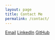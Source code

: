```yaml
---
layout: page
title: Contact Me
permalink: /contact/
---
```


[Email](mailto:mnetter@utexas.edu)
[LinkedIn](https://www.linkedin.com/in/melanie-s-gonzalez/)
[GitHub](https://github.com/melaniesgonzalez/)
